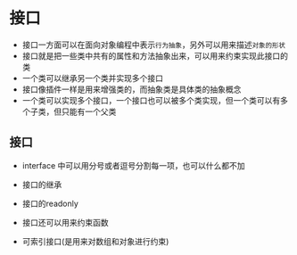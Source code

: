 # 接口

- 接口一方面可以在面向对象编程中表示`行为抽象`，另外可以用来描述`对象的形状`
- 接口就是把一些类中共有的属性和方法抽象出来，可以用来约束实现此接口的类
- 一个类可以继承另一个类并实现多个接口
- 接口像插件一样是用来增强类的，而抽象类是具体类的抽象概念
- 一个类可以实现多个接口，一个接口也可以被多个类实现，但一个类可以有多个子类，但只能有一个父类

## 接口

- interface 中可以用分号或者逗号分割每一项，也可以什么都不加



- 接口的继承
- 接口的readonly
- 接口还可以用来约束函数
- 可索引接口(是用来对数组和对象进行约束)

